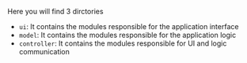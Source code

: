 Here you will find 3 dirctories
- `ui`: It contains the modules responsible for the application interface
- `model`: It contains the modules responsible for the application logic
- `controller`: It contains the modules responsible for UI and logic communication